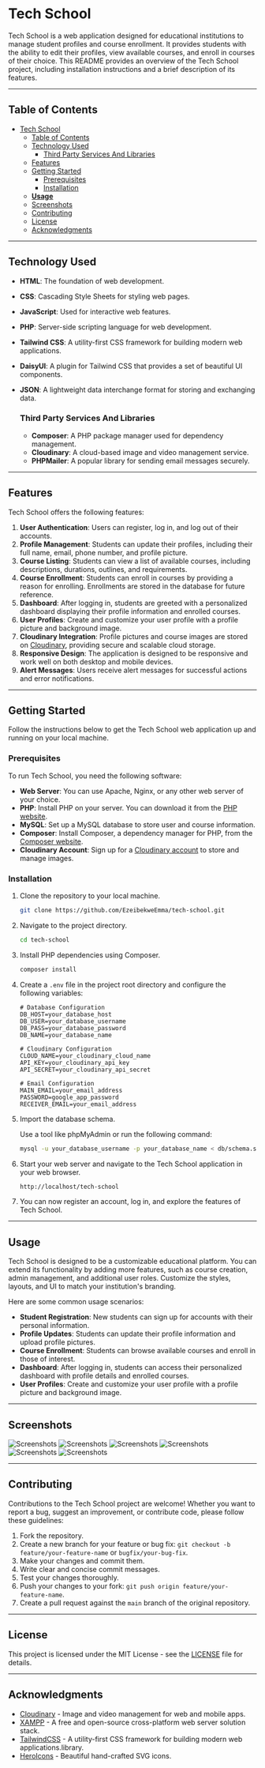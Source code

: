 # Tech School

Tech School is a web application designed for educational institutions to manage student profiles and course enrollment. It provides students with the ability to edit their profiles, view available courses, and enroll in courses of their choice. This README provides an overview of the Tech School project, including installation instructions and a brief description of its features.

---

## Table of Contents

- [Tech School](#tech-school)
  - [Table of Contents](#table-of-contents)
  - [Technology Used](#technology-used)
    - [Third Party Services And Libraries](#third-party-services-and-libraries)
  - [Features](#features)
  - [Getting Started](#getting-started)
    - [Prerequisites](#prerequisites)
    - [Installation](#installation)
  - [**Usage**](#usage)
  - [Screenshots](#screenshots)
  - [Contributing](#contributing)
  - [License](#license)
  - [Acknowledgments](#acknowledgments)

---

## Technology Used

- **HTML**: The foundation of web development.
- **CSS**: Cascading Style Sheets for styling web pages.
- **JavaScript**: Used for interactive web features.
- **PHP**: Server-side scripting language for web development.
- **Tailwind CSS**: A utility-first CSS framework for building modern web applications.
- **DaisyUI**: A plugin for Tailwind CSS that provides a set of beautiful UI components.
- **JSON**: A lightweight data interchange format for storing and exchanging data.

  ### Third Party Services And Libraries

  - **Composer**: A PHP package manager used for dependency management.
  - **Cloudinary**: A cloud-based image and video management service.
  - **PHPMailer**: A popular library for sending email messages securely.

---

## Features

Tech School offers the following features:

1. **User Authentication**: Users can register, log in, and log out of their accounts.
2. **Profile Management**: Students can update their profiles, including their full name, email, phone number, and profile picture.
3. **Course Listing**: Students can view a list of available courses, including descriptions, durations, outlines, and requirements.
4. **Course Enrollment**: Students can enroll in courses by providing a reason for enrolling. Enrollments are stored in the database for future reference.
5. **Dashboard**: After logging in, students are greeted with a personalized dashboard displaying their profile information and enrolled courses.
6. **User Profiles**: Create and customize your user profile with a profile picture and background image.
7. **Cloudinary Integration**: Profile pictures and course images are stored on [Cloudinary](https://cloudinary.com/), providing secure and scalable cloud storage.
8. **Responsive Design**: The application is designed to be responsive and work well on both desktop and mobile devices.
9. **Alert Messages**: Users receive alert messages for successful actions and error notifications.

---

## Getting Started

Follow the instructions below to get the Tech School web application up and running on your local machine.

### Prerequisites

To run Tech School, you need the following software:

- **Web Server**: You can use Apache, Nginx, or any other web server of your choice.
- **PHP**: Install PHP on your server. You can download it from the [PHP website](https://www.php.net/).
- **MySQL**: Set up a MySQL database to store user and course information.
- **Composer**: Install Composer, a dependency manager for PHP, from the [Composer website](https://getcomposer.org/).
- **Cloudinary Account**: Sign up for a [Cloudinary account](https://cloudinary.com/) to store and manage images.

### Installation

1. Clone the repository to your local machine.

   ```bash
   git clone https://github.com/EzeibekweEmma/tech-school.git
   ```

2. Navigate to the project directory.

   ```bash
   cd tech-school
   ```

3. Install PHP dependencies using Composer.

   ```bash
   composer install
   ```

4. Create a `.env` file in the project root directory and configure the following variables:

   ```dotenv
   # Database Configuration
   DB_HOST=your_database_host
   DB_USER=your_database_username
   DB_PASS=your_database_password
   DB_NAME=your_database_name

   # Cloudinary Configuration
   CLOUD_NAME=your_cloudinary_cloud_name
   API_KEY=your_cloudinary_api_key
   API_SECRET=your_cloudinary_api_secret

   # Email Configuration
   MAIN_EMAIL=your_email_address
   PASSWORD=google_app_password
   RECEIVER_EMAIL=your_email_address
   ```

5. Import the database schema.

   Use a tool like phpMyAdmin or run the following command:

   ```bash
   mysql -u your_database_username -p your_database_name < db/schema.sql
   ```

6. Start your web server and navigate to the Tech School application in your web browser.

   ```bash
   http://localhost/tech-school
   ```

7. You can now register an account, log in, and explore the features of Tech School.

---

## **Usage**

Tech School is designed to be a customizable educational platform. You can extend its functionality by adding more features, such as course creation, admin management, and additional user roles. Customize the styles, layouts, and UI to match your institution's branding.

Here are some common usage scenarios:

- **Student Registration**: New students can sign up for accounts with their personal information.
- **Profile Updates**: Students can update their profile information and upload profile pictures.
- **Course Enrollment**: Students can browse available courses and enroll in those of interest.
- **Dashboard**: After logging in, students can access their personalized dashboard with profile details and enrolled courses.
- **User Profiles**: Create and customize your user profile with a profile picture and background image.

---

## Screenshots

![Screenshots](./src/assets/Screenshot-1.png)
![Screenshots](./src/assets/Screenshot-2.png)
![Screenshots](./src/assets/Screenshot-6.png)
![Screenshots](./src/assets/Screenshot-3.png)
![Screenshots](./src/assets/Screenshot-4.png)
![Screenshots](./src/assets/Screenshot-5.png)

---

## Contributing

Contributions to the Tech School project are welcome! Whether you want to report a bug, suggest an improvement, or contribute code, please follow these guidelines:

1. Fork the repository.
2. Create a new branch for your feature or bug fix: `git checkout -b feature/your-feature-name` or `bugfix/your-bug-fix`.
3. Make your changes and commit them.
4. Write clear and concise commit messages.
5. Test your changes thoroughly.
6. Push your changes to your fork: `git push origin feature/your-feature-name`.
7. Create a pull request against the `main` branch of the original repository.

---

## License

This project is licensed under the MIT License - see the [LICENSE](LICENSE) file for details.

---

## Acknowledgments

- [Cloudinary](https://cloudinary.com/) - Image and video management for web and mobile apps.
- [XAMPP](https://www.apachefriends.org/index.html) - A free and open-source cross-platform web server solution stack.
- [TailwindCSS](https://tailwindcss.com/) - A utility-first CSS framework for building modern web applications.library.
- [HeroIcons](https://heroicons.com/) - Beautiful hand-crafted SVG icons.
